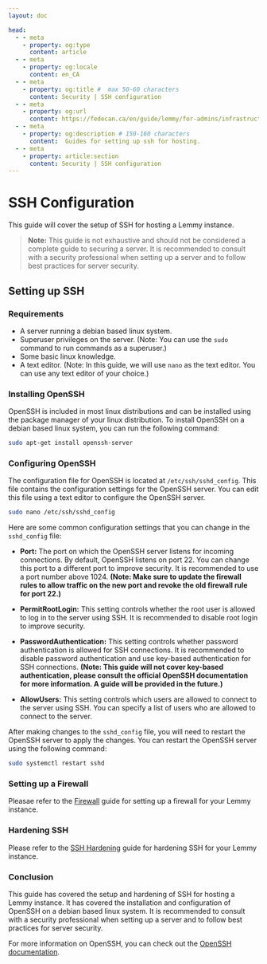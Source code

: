 ```yaml
---
layout: doc

head:
  - - meta
    - property: og:type
      content: article
  - - meta
    - property: og:locale
      content: en_CA
  - - meta
    - property: og:title #  max 50-60 characters
      content: Security | SSH configuration
  - - meta
    - property: og:url
      content: https://fedecan.ca/en/guide/lemmy/for-admins/infrastructure/ssh/configuration
  - - meta
    - property: og:description # 150-160 characters
      content:  Guides for setting up ssh for hosting.
  - - meta
    - property: article:section
      content: Security | SSH configuration
---
```


# SSH Configuration

This guide will cover the setup of SSH for hosting a Lemmy instance.

> **Note:** This guide is not exhaustive and should not be considered a complete guide to securing a server. It is recommended to consult with a security professional when setting up a server and to follow best practices for server security.

## Setting up SSH

### Requirements

- A server running a debian based linux system.
- Superuser privileges on the server. (Note: You can use the `sudo` command to run commands as a superuser.)
- Some basic linux knowledge.
- A text editor. (Note: In this guide, we will use `nano` as the text editor. You can use any text editor of your choice.)

### Installing OpenSSH

OpenSSH is included in most linux distributions and can be installed using the package manager of your linux distribution. To install OpenSSH on a debian based linux system, you can run the following command:

```bash
sudo apt-get install openssh-server
```

### Configuring OpenSSH

The configuration file for OpenSSH is located at `/etc/ssh/sshd_config`. This file contains the configuration settings for the OpenSSH server. You can edit this file using a text editor to configure the OpenSSH server.

```bash
sudo nano /etc/ssh/sshd_config
```

Here are some common configuration settings that you can change in the `sshd_config` file:

- **Port:** The port on which the OpenSSH server listens for incoming connections. By default, OpenSSH listens on port 22. You can change this port to a different port to improve security. It is recommended to use a port number above 1024. **(Note: Make sure to update the firewall rules to allow traffic on the new port and revoke the old firewall rule for port 22.)**

- **PermitRootLogin:** This setting controls whether the root user is allowed to log in to the server using SSH. It is recommended to disable root login to improve security.

- **PasswordAuthentication:** This setting controls whether password authentication is allowed for SSH connections. It is recommended to disable password authentication and use key-based authentication for SSH connections. **(Note: This guide will not cover key-based authentication, please consult the official OpenSSH documentation for more information. A guide will be provided in the future.)**

- **AllowUsers:** This setting controls which users are allowed to connect to the server using SSH. You can specify a list of users who are allowed to connect to the server.

After making changes to the `sshd_config` file, you will need to restart the OpenSSH server to apply the changes. You can restart the OpenSSH server using the following command:

```bash
sudo systemctl restart sshd
```

### Setting up a Firewall

Pleasae refer to the [Firewall](../firewall.md) guide for setting up a firewall for your Lemmy instance.

### Hardening SSH

Please refer to the [SSH Hardening](hardening.md) guide for hardening SSH for your Lemmy instance.

### Conclusion

This guide has covered the setup and hardening of SSH for hosting a Lemmy instance. It has covered the installation and configuration of OpenSSH on a debian based linux system. It is recommended to consult with a security professional when setting up a server and to follow best practices for server security.

For more information on OpenSSH, you can check out the [OpenSSH documentation](https://www.openssh.com/).

